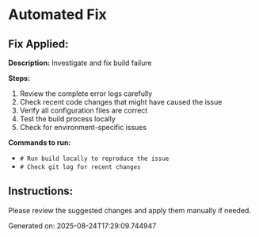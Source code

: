 # Automated Fix

## Fix Applied:
**Description:** Investigate and fix build failure

**Steps:**
1. Review the complete error logs carefully
2. Check recent code changes that might have caused the issue
3. Verify all configuration files are correct
4. Test the build process locally
5. Check for environment-specific issues

**Commands to run:**
- `# Run build locally to reproduce the issue`
- `# Check git log for recent changes`

## Instructions:
Please review the suggested changes and apply them manually if needed.

Generated on: 2025-08-24T17:29:09.744947
